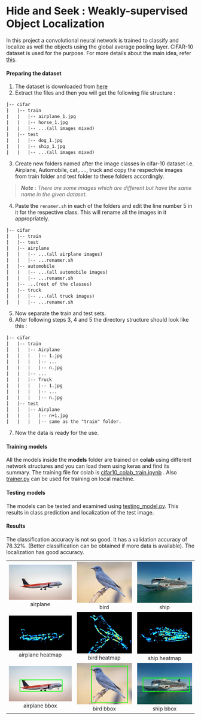 # Hide and Seek : Weakly-supervised Object Localization

In this project a convolutional neural network is trained to classify and localize as well the objects using the global average pooling layer. CIFAR-10 dataset is used for the purpose. For more details about the main idea, refer [this](https://arxiv.org/pdf/1704.04232.pdf).

#### Preparing the dataset
1. The dataset is downloaded from [here](https://pjreddie.com/projects/cifar-10-dataset-mirror/)
2. Extract the files and then you will get the following file structure :
```
|-- cifar
|	|-- train
|	|	|-- airplane_1.jpg
|	|	|-- horse_1.jpg
|	|	|-- ...(all images mixed)
|	|-- test
|	|	|-- dog_1.jpg
|	|	|-- ship_1.jpg
|	|	|-- ...(all images mixed)
```
3. Create new folders named after the image classes in cifar-10 dataset i.e. Airplane, Automobile, cat,....., truck and copy the respectvie images from train folder and test folder to these folders accordingly.
>***Note** : There are some images which are different but have the same name in the given dataset.*
4. Paste the `renamer.sh` in each of the folders and edit the line number 5 in it for the respective class. This will rename all the images in it appropriately.
```
|-- cifar
|	|-- train
|	|-- test
|	|-- airplane
|	|	|-- ...(all airplane images)
|	|	|-- ...renamer.sh
|	|-- automobile
|	|	|-- ...(all automobile images)
|	|	|-- ...renamer.sh
|	|-- ...(rest of the classes)
|	|-- truck
|	|	|-- ...(all truck images)
|	|	|-- ...renamer.sh
```
5. Now separate the train and test sets.
6. After following steps 3, 4 and 5 the directory structure should look like this :
```
|-- cifar
|	|-- train
│	│	|-- Airplane
|	|	|	|-- 1.jpg
|	|	|	|-- ...
|	|	|	|-- n.jpg 
|	|	|-- ...
|	|	|-- Truck
|	|	|	|-- 1.jpg
|	|	|	|-- ...
|	|	|	|-- n.jpg
│	|-- test
│	│	|-- Airplane
|	|	|	|-- n+1.jpg
|	|	|	|-- same as the "train" folder.
```
7. Now the data is ready for the use.

#### Training models
All the models inside the **models** folder are trained on **colab** using different network structures and you can load them using keras and find its summary. The training file for colab is [cifar10_colab_train.ipynb](https://github.com/AtharvaKalsekar/Hide_and_Seek/blob/master/cifar10_colab_train.ipynb "cifar10_colab_train.ipynb") . Also [trainer.py](https://github.com/AtharvaKalsekar/Hide_and_Seek/blob/master/trainer.py "trainer.py") can be used for training on local machine.

#### Testing models
The models can be tested and examined using [testing_model.py](https://github.com/AtharvaKalsekar/Hide_and_Seek/blob/master/testing_model.py "testing_model.py"). This results in class prediction and localization of the test image.

#### Results
The classification accuracy is not so good. It has a validation accuracy of 78.32%. (Better classification can be obtained if more data is available).
The localization has good accuracy.

| | | |
|:-------------------------:|:-------------------------:|:-------------------------:|
|<img src="https://github.com/AtharvaKalsekar/Hide_and_Seek/blob/master/test_images/test_airplane_1.jpeg">  airplane |  <img src="https://github.com/AtharvaKalsekar/Hide_and_Seek/blob/master/test_images/test_bird_1.jpeg"> bird |<img src="https://github.com/AtharvaKalsekar/Hide_and_Seek/blob/master/test_images/test_ship_2.jpeg"> ship
|<img src="https://github.com/AtharvaKalsekar/Hide_and_Seek/blob/master/test_image_results/airplane_heatmap.jpg">  airplane heatmap |  <img src="https://github.com/AtharvaKalsekar/Hide_and_Seek/blob/master/test_image_results/bird_heatmap.jpg"> bird heatmap|<img src="https://github.com/AtharvaKalsekar/Hide_and_Seek/blob/master/test_image_results/ship_heatmap.jpg"> ship heatmap|
|<img src="https://github.com/AtharvaKalsekar/Hide_and_Seek/blob/master/test_image_results/airplane_bbox.jpg"> airplane bbox |  <img src="https://github.com/AtharvaKalsekar/Hide_and_Seek/blob/master/test_image_results/bird_bbox.jpg"> bird bbox |<img src="https://github.com/AtharvaKalsekar/Hide_and_Seek/blob/master/test_image_results/ship_bbox.jpg"> ship bbox |
